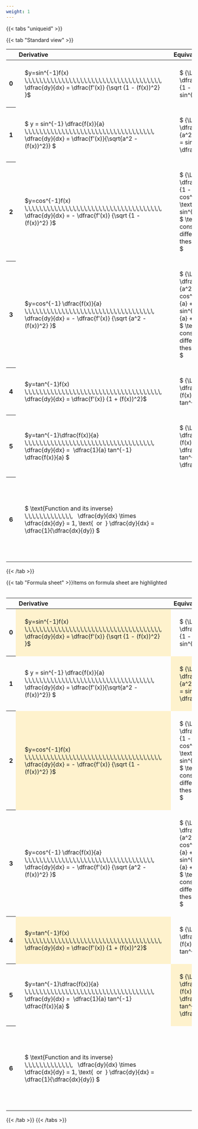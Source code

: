 ```yaml
---
weight: 1
---
```


{{< tabs "uniqueid" >}}

{{< tab "Standard view" >}}
<style type="text/css">
#T_339dc th.col_heading {
  text-align: left;
  font-size: 1em;
}
#T_339dc td {
  text-align: left;
  font-size: 1em;
  padding: 1.5em;
}
#T_339dc_row0_col0, #T_339dc_row0_col1, #T_339dc_row1_col0, #T_339dc_row1_col1, #T_339dc_row2_col0, #T_339dc_row2_col1, #T_339dc_row3_col0, #T_339dc_row3_col1, #T_339dc_row4_col0, #T_339dc_row4_col1, #T_339dc_row5_col0, #T_339dc_row5_col1, #T_339dc_row6_col0, #T_339dc_row6_col1 {
  width: 400px;
  white-space: pre-wrap;
}
#T_339dc_row0_col2, #T_339dc_row1_col2, #T_339dc_row2_col2, #T_339dc_row3_col2, #T_339dc_row4_col2, #T_339dc_row5_col2, #T_339dc_row6_col2 {
  width: 600px;
  white-space: pre-wrap;
}
</style>
<table id="T_339dc">
  <thead>
    <tr>
      <th class="blank level0" >&nbsp;</th>
      <th id="T_339dc_level0_col0" class="col_heading level0 col0" >Derivative</th>
      <th id="T_339dc_level0_col1" class="col_heading level0 col1" >Equivalent integral</th>
      <th id="T_339dc_level0_col2" class="col_heading level0 col2" >Comment</th>
    </tr>
  </thead>
  <tbody>
    <tr>
      <th id="T_339dc_level0_row0" class="row_heading level0 row0" >0</th>
      <td id="T_339dc_row0_col0" class="data row0 col0" >$y=sin^{-1}f(x) \,\,\,\,\,\,\,\,\,\,\,\,\,\,\,\,\,\,\,\,\,\,\,\,\,\,\,\,\,\,\,\,\,\,\,\,\,   \dfrac{dy}{dx} = \dfrac{f'(x)} {\sqrt {1 - (f(x))^2} }$ <br></td>
      <td id="T_339dc_row0_col1" class="data row0 col1" >$ {\Large\int} \dfrac{f'(x)} {\sqrt {1 - (f(x))^2} } dx = sin^{-1} f(x) + c$</td>
      <td id="T_339dc_row0_col2" class="data row0 col2" ></td>
    </tr>
    <tr>
      <th id="T_339dc_level0_row1" class="row_heading level0 row1" >1</th>
      <td id="T_339dc_row1_col0" class="data row1 col0" >$ y = sin^{-1} \dfrac{f(x)}{a}  \,\,\,\,\,\,\,\,\,\,\,\,\,\,\,\,\,\,\,\,\,\,\,\,\,\,\,\,\,\,\,\,\,\,\,   \dfrac{dy}{dx} = \dfrac{f'(x)}{\sqrt{a^2 - (f(x))^2}} $ <br></td>
      <td id="T_339dc_row1_col1" class="data row1 col1" >$ {\Large\int} \dfrac{f'(x)} {\sqrt {a^2 - (f(x))^2} } dx = sin^{-1} \dfrac{f(x)}{a} + c$</td>
      <td id="T_339dc_row1_col2" class="data row1 col2" ></td>
    </tr>
    <tr>
      <th id="T_339dc_level0_row2" class="row_heading level0 row2" >2</th>
      <td id="T_339dc_row2_col0" class="data row2 col0" >$y=cos^{-1}f(x) \,\,\,\,\,\,\,\,\,\,\,\,\,\,\,\,\,\,\,\,\,\,\,\,\,\,\,\,\,\,\,\,\,\,\,\,\,   \dfrac{dy}{dx} = - \dfrac{f'(x)} {\sqrt {1 - (f(x))^2} }$ <br></td>
      <td id="T_339dc_row2_col1" class="data row2 col1" >$ {\Large\int} - \dfrac{f'(x)} {\sqrt {1 - (f(x))^2} }  = cos^{-1}f(x) + c \text{ or } -sin^{-1}f(x) +c$
$ \text{Note the constant c will have different values with these two options} $</td>
      <td id="T_339dc_row2_col2" class="data row2 col2" ></td>
    </tr>
    <tr>
      <th id="T_339dc_level0_row3" class="row_heading level0 row3" >3</th>
      <td id="T_339dc_row3_col0" class="data row3 col0" >$y=cos^{-1} \dfrac{f(x)}{a} \,\,\,\,\,\,\,\,\,\,\,\,\,\,\,\,\,\,\,\,\,\,\,\,\,\,\,\,\,\,\,\,\,\,\,   \dfrac{dy}{dx} = - \dfrac{f'(x)} {\sqrt {a^2 - (f(x))^2} }$ <br></td>
      <td id="T_339dc_row3_col1" class="data row3 col1" >$ {\Large\int} - \dfrac{f'(x)} {\sqrt {a^2 - (f(x))^2} }  = cos^{-1}\dfrac{f(x)}{a} + c \text{ or } -sin^{-1}\dfrac{f(x)}{a} +c$
$ \text{Note the constant c will have different values with these two options} $</td>
      <td id="T_339dc_row3_col2" class="data row3 col2" ></td>
    </tr>
    <tr>
      <th id="T_339dc_level0_row4" class="row_heading level0 row4" >4</th>
      <td id="T_339dc_row4_col0" class="data row4 col0" >$y=tan^{-1}f(x) \,\,\,\,\,\,\,\,\,\,\,\,\,\,\,\,\,\,\,\,\,\,\,\,\,\,\,\,\,\,\,\,\,\,\,\,\,   \dfrac{dy}{dx} = \dfrac{f'(x)} {1 + (f(x))^2}$ <br></td>
      <td id="T_339dc_row4_col1" class="data row4 col1" >$ {\Large\int} \dfrac{f'(x)} {1 + (f(x))^2} dx = \ tan^{-1} f(x) + c$</td>
      <td id="T_339dc_row4_col2" class="data row4 col2" ></td>
    </tr>
    <tr>
      <th id="T_339dc_level0_row5" class="row_heading level0 row5" >5</th>
      <td id="T_339dc_row5_col0" class="data row5 col0" >$y=tan^{-1}\dfrac{f(x)}{a} \,\,\,\,\,\,\,\,\,\,\,\,\,\,\,\,\,\,\,\,\,\,\,\,\,\,\,\,\,\,\,\,\,\,\,   \dfrac{dy}{dx} =  \dfrac{1}{a} tan^{-1} \dfrac{f(x)}{a} $ <br></td>
      <td id="T_339dc_row5_col1" class="data row5 col1" >$ {\Large\int} \dfrac{f'(x)} {a^2 + (f(x))^2} dx = \dfrac{1}{a} tan^{-1} \dfrac{f(x)}{a} + c$</td>
      <td id="T_339dc_row5_col2" class="data row5 col2" ></td>
    </tr>
    <tr>
      <th id="T_339dc_level0_row6" class="row_heading level0 row6" >6</th>
      <td id="T_339dc_row6_col0" class="data row6 col0" >$ \text{Function and its inverse}  \,\,\,\,\,\,\,\,\,\,\,\,\,   \dfrac{dy}{dx} \times \dfrac{dx}{dy} = 1, \text{  or  } \dfrac{dy}{dx} = \dfrac{1}{\dfrac{dx}{dy}} $ <br></td>
      <td id="T_339dc_row6_col1" class="data row6 col1" ></td>
      <td id="T_339dc_row6_col2" class="data row6 col2" >Formula can be utilised to calculate otherwise hard to differentiate inverse functions</td>
    </tr>
  </tbody>
</table>
{{< /tab >}}

{{< tab "Formula sheet" >}}Items on formula sheet are highlighted
<br><br><style type="text/css">
#T_c9f8e th.col_heading {
  text-align: left;
  font-size: 1em;
}
#T_c9f8e td {
  text-align: left;
  font-size: 1em;
  padding: 1.5em;
}
#T_c9f8e_row0_col0, #T_c9f8e_row1_col1, #T_c9f8e_row2_col0, #T_c9f8e_row4_col0, #T_c9f8e_row5_col1 {
  width: 400px;
  background-color: rgba(255,194,10, 0.2);
  white-space: pre-wrap;
}
#T_c9f8e_row0_col1, #T_c9f8e_row1_col0, #T_c9f8e_row2_col1, #T_c9f8e_row3_col0, #T_c9f8e_row3_col1, #T_c9f8e_row4_col1, #T_c9f8e_row5_col0, #T_c9f8e_row6_col0, #T_c9f8e_row6_col1 {
  width: 400px;
  white-space: pre-wrap;
}
#T_c9f8e_row0_col2, #T_c9f8e_row1_col2, #T_c9f8e_row2_col2, #T_c9f8e_row3_col2, #T_c9f8e_row4_col2, #T_c9f8e_row5_col2, #T_c9f8e_row6_col2 {
  width: 600px;
  white-space: pre-wrap;
}
</style>
<table id="T_c9f8e">
  <thead>
    <tr>
      <th class="blank level0" >&nbsp;</th>
      <th id="T_c9f8e_level0_col0" class="col_heading level0 col0" >Derivative</th>
      <th id="T_c9f8e_level0_col1" class="col_heading level0 col1" >Equivalent integral</th>
      <th id="T_c9f8e_level0_col2" class="col_heading level0 col2" >Comment</th>
    </tr>
  </thead>
  <tbody>
    <tr>
      <th id="T_c9f8e_level0_row0" class="row_heading level0 row0" >0</th>
      <td id="T_c9f8e_row0_col0" class="data row0 col0" >$y=sin^{-1}f(x) \,\,\,\,\,\,\,\,\,\,\,\,\,\,\,\,\,\,\,\,\,\,\,\,\,\,\,\,\,\,\,\,\,\,\,\,\,   \dfrac{dy}{dx} = \dfrac{f'(x)} {\sqrt {1 - (f(x))^2} }$ <br></td>
      <td id="T_c9f8e_row0_col1" class="data row0 col1" >$ {\Large\int} \dfrac{f'(x)} {\sqrt {1 - (f(x))^2} } dx = sin^{-1} f(x) + c$</td>
      <td id="T_c9f8e_row0_col2" class="data row0 col2" ></td>
    </tr>
    <tr>
      <th id="T_c9f8e_level0_row1" class="row_heading level0 row1" >1</th>
      <td id="T_c9f8e_row1_col0" class="data row1 col0" >$ y = sin^{-1} \dfrac{f(x)}{a}  \,\,\,\,\,\,\,\,\,\,\,\,\,\,\,\,\,\,\,\,\,\,\,\,\,\,\,\,\,\,\,\,\,\,\,   \dfrac{dy}{dx} = \dfrac{f'(x)}{\sqrt{a^2 - (f(x))^2}} $ <br></td>
      <td id="T_c9f8e_row1_col1" class="data row1 col1" >$ {\Large\int} \dfrac{f'(x)} {\sqrt {a^2 - (f(x))^2} } dx = sin^{-1} \dfrac{f(x)}{a} + c$</td>
      <td id="T_c9f8e_row1_col2" class="data row1 col2" ></td>
    </tr>
    <tr>
      <th id="T_c9f8e_level0_row2" class="row_heading level0 row2" >2</th>
      <td id="T_c9f8e_row2_col0" class="data row2 col0" >$y=cos^{-1}f(x) \,\,\,\,\,\,\,\,\,\,\,\,\,\,\,\,\,\,\,\,\,\,\,\,\,\,\,\,\,\,\,\,\,\,\,\,\,   \dfrac{dy}{dx} = - \dfrac{f'(x)} {\sqrt {1 - (f(x))^2} }$ <br></td>
      <td id="T_c9f8e_row2_col1" class="data row2 col1" >$ {\Large\int} - \dfrac{f'(x)} {\sqrt {1 - (f(x))^2} }  = cos^{-1}f(x) + c \text{ or } -sin^{-1}f(x) +c$
$ \text{Note the constant c will have different values with these two options} $</td>
      <td id="T_c9f8e_row2_col2" class="data row2 col2" ></td>
    </tr>
    <tr>
      <th id="T_c9f8e_level0_row3" class="row_heading level0 row3" >3</th>
      <td id="T_c9f8e_row3_col0" class="data row3 col0" >$y=cos^{-1} \dfrac{f(x)}{a} \,\,\,\,\,\,\,\,\,\,\,\,\,\,\,\,\,\,\,\,\,\,\,\,\,\,\,\,\,\,\,\,\,\,\,   \dfrac{dy}{dx} = - \dfrac{f'(x)} {\sqrt {a^2 - (f(x))^2} }$ <br></td>
      <td id="T_c9f8e_row3_col1" class="data row3 col1" >$ {\Large\int} - \dfrac{f'(x)} {\sqrt {a^2 - (f(x))^2} }  = cos^{-1}\dfrac{f(x)}{a} + c \text{ or } -sin^{-1}\dfrac{f(x)}{a} +c$
$ \text{Note the constant c will have different values with these two options} $</td>
      <td id="T_c9f8e_row3_col2" class="data row3 col2" ></td>
    </tr>
    <tr>
      <th id="T_c9f8e_level0_row4" class="row_heading level0 row4" >4</th>
      <td id="T_c9f8e_row4_col0" class="data row4 col0" >$y=tan^{-1}f(x) \,\,\,\,\,\,\,\,\,\,\,\,\,\,\,\,\,\,\,\,\,\,\,\,\,\,\,\,\,\,\,\,\,\,\,\,\,   \dfrac{dy}{dx} = \dfrac{f'(x)} {1 + (f(x))^2}$ <br></td>
      <td id="T_c9f8e_row4_col1" class="data row4 col1" >$ {\Large\int} \dfrac{f'(x)} {1 + (f(x))^2} dx = \ tan^{-1} f(x) + c$</td>
      <td id="T_c9f8e_row4_col2" class="data row4 col2" ></td>
    </tr>
    <tr>
      <th id="T_c9f8e_level0_row5" class="row_heading level0 row5" >5</th>
      <td id="T_c9f8e_row5_col0" class="data row5 col0" >$y=tan^{-1}\dfrac{f(x)}{a} \,\,\,\,\,\,\,\,\,\,\,\,\,\,\,\,\,\,\,\,\,\,\,\,\,\,\,\,\,\,\,\,\,\,\,   \dfrac{dy}{dx} =  \dfrac{1}{a} tan^{-1} \dfrac{f(x)}{a} $ <br></td>
      <td id="T_c9f8e_row5_col1" class="data row5 col1" >$ {\Large\int} \dfrac{f'(x)} {a^2 + (f(x))^2} dx = \dfrac{1}{a} tan^{-1} \dfrac{f(x)}{a} + c$</td>
      <td id="T_c9f8e_row5_col2" class="data row5 col2" ></td>
    </tr>
    <tr>
      <th id="T_c9f8e_level0_row6" class="row_heading level0 row6" >6</th>
      <td id="T_c9f8e_row6_col0" class="data row6 col0" >$ \text{Function and its inverse}  \,\,\,\,\,\,\,\,\,\,\,\,\,   \dfrac{dy}{dx} \times \dfrac{dx}{dy} = 1, \text{  or  } \dfrac{dy}{dx} = \dfrac{1}{\dfrac{dx}{dy}} $ <br></td>
      <td id="T_c9f8e_row6_col1" class="data row6 col1" ></td>
      <td id="T_c9f8e_row6_col2" class="data row6 col2" >Formula can be utilised to calculate otherwise hard to differentiate inverse functions</td>
    </tr>
  </tbody>
</table>
{{< /tab >}}
{{< /tabs >}}